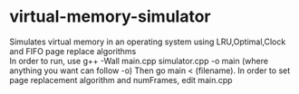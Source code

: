 # virtual-memory-simulator
Simulates virtual memory in an operating system using LRU,Optimal,Clock and FIFO page replace algorithms\
In order to run, use g++ -Wall main.cpp simulator.cpp -o main (where anything you want can follow -o)
Then go main < (filename). In order to set page replacement algorithm and numFrames, edit main.cpp

